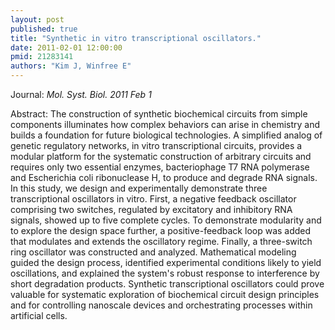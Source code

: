 ```yaml
---
layout: post
published: true
title: "Synthetic in vitro transcriptional oscillators."
date: 2011-02-01 12:00:00
pmid: 21283141
authors: "Kim J, Winfree E"
---
```


Journal: *Mol. Syst. Biol. 2011 Feb 1*

Abstract: The construction of synthetic biochemical circuits from simple components illuminates how complex behaviors can arise in chemistry and builds a foundation for future biological technologies. A simplified analog of genetic regulatory networks, in vitro transcriptional circuits, provides a modular platform for the systematic construction of arbitrary circuits and requires only two essential enzymes, bacteriophage T7 RNA polymerase and Escherichia coli ribonuclease H, to produce and degrade RNA signals. In this study, we design and experimentally demonstrate three transcriptional oscillators in vitro. First, a negative feedback oscillator comprising two switches, regulated by excitatory and inhibitory RNA signals, showed up to five complete cycles. To demonstrate modularity and to explore the design space further, a positive-feedback loop was added that modulates and extends the oscillatory regime. Finally, a three-switch ring oscillator was constructed and analyzed. Mathematical modeling guided the design process, identified experimental conditions likely to yield oscillations, and explained the system's robust response to interference by short degradation products. Synthetic transcriptional oscillators could prove valuable for systematic exploration of biochemical circuit design principles and for controlling nanoscale devices and orchestrating processes within artificial cells.

